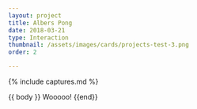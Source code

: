 ```yaml
---
layout: project
title: Albers Pong
date: 2018-03-21
type: Interaction
thumbnail: /assets/images/cards/projects-test-3.png
order: 2

---
```

{% include captures.md %}

{{ body }}
Wooooo!
{{end}}
